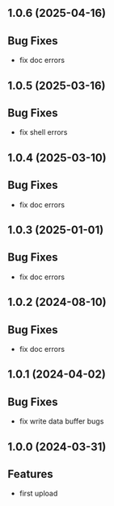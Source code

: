 ## 1.0.6 (2025-04-16)

## Bug Fixes

- fix doc errors

## 1.0.5 (2025-03-16)

## Bug Fixes

- fix shell errors

## 1.0.4 (2025-03-10)

## Bug Fixes

- fix doc errors

## 1.0.3 (2025-01-01)

## Bug Fixes

- fix doc errors

## 1.0.2 (2024-08-10)

## Bug Fixes

- fix doc errors

## 1.0.1 (2024-04-02)

## Bug  Fixes

- fix write data buffer bugs

## 1.0.0 (2024-03-31)

## Features

- first upload
